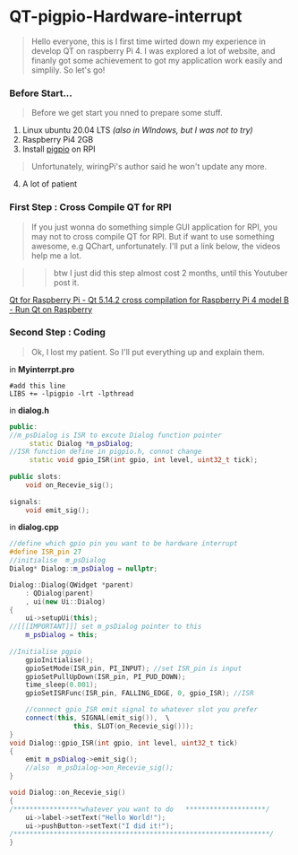 # **QT-pigpio-Hardware-interrupt**

>Hello everyone, this is I first time wirted down my experience in develop QT on raspberry Pi 4. I was explored a lot of website, and finanly got some achievement to got my application work easily and simplily.
So let's go!

### **Before Start...**
>Before we get start you nned to prepare some stuff.

1.	Linux ubuntu 20.04 LTS  _(also in WIndows, but I was not to try)_
2.	Raspberry Pi4 2GB
3.	Install [pigpio](http://abyz.me.uk/rpi/pigpio/) on RPI
>Unfortunately, wiringPi's author said he won't update any more.
4.	A lot of patient

### **First Step : Cross Compile QT for RPI**
>If you just wonna do something simple GUI application for RPI, you may not to cross compile QT for RPI.
>But if want to use something awesome, e.g QChart, unfortunately.
>I'll put a link below, the videos help me a lot.

>>btw I just did this step almost cost 2 months, until this Youtuber post it.

[Qt for Raspberry Pi - Qt 5.14.2 cross compilation for Raspberry Pi 4 model B - Run Qt on Raspberry](https://www.youtube.com/watch?v=TmtN3Rmx9Rk)


### **Second Step : Coding**
>Ok, I lost my patient. So I'll put everything up and explain them.

in **Myinterrpt.pro**

```
#add this line
LIBS += -lpigpio -lrt -lpthread
```

in **dialog.h**
```cpp
public:
//m_psDialog is ISR to excute Dialog function pointer
	 static Dialog *m_psDialog;
//ISR function define in pigpio.h, connot change
	 static void gpio_ISR(int gpio, int level, uint32_t tick);
	 
public slots:
	void on_Recevie_sig();
	
signals:
	void emit_sig();
```

in **dialog.cpp**

```cpp
//define which gpio pin you want to be hardware interrupt
#define ISR_pin 27
//initialise  m_psDialog
Dialog* Dialog::m_psDialog = nullptr;
```
```cpp
Dialog::Dialog(QWidget *parent)
    : QDialog(parent)
    , ui(new Ui::Dialog)
{
    ui->setupUi(this);
//[[[IMPORTANT]]] set m_psDialog pointer to this
    m_psDialog = this;
	
//Initialise pgpio
	gpioInitialise();
	gpioSetMode(ISR_pin, PI_INPUT); //set ISR_pin is input
	gpioSetPullUpDown(ISR_pin, PI_PUD_DOWN); 
	time_sleep(0.001);
	gpioSetISRFunc(ISR_pin, FALLING_EDGE, 0, gpio_ISR); //ISR

	//connect gpio_ISR emit signal to whatever slot you prefer
	connect(this, SIGNAL(emit_sig()),  \
				this, SLOT(on_Recevie_sig()));
}
void Dialog::gpio_ISR(int gpio, int level, uint32_t tick)
{
	emit m_psDialog->emit_sig();
	//also  m_psDialog->on_Recevie_sig();
}

void Dialog::on_Recevie_sig()
{
/*****************whatever you want to do	********************/
    ui->label->setText("Hello World!");
    ui->pushButton->setText("I did it!");
/****************************************************************/
}
```
